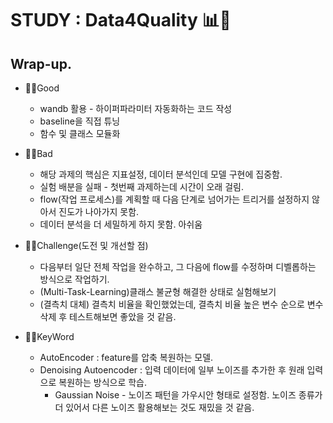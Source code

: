 # STUDY : Data4Quality 📊🧬

Wrap-up.   
---
- 👍🏻Good
    - wandb 활용 - 하이퍼파라미터 자동화하는 코드 작성
    - baseline을 직접 튜닝
    - 함수 및 클래스 모듈화
    
- 🙏🏻Bad
    - 해당 과제의 핵심은 지표설정, 데이터 분석인데 모델 구현에 집중함. 
    - 실험 배분을 실패 - 첫번째 과제하는데 시간이 오래 걸림.
    - flow(작업 프로세스)를 계획할 때 다음 단계로 넘어가는 트리거를 설정하지 않아서 진도가 나아가지 못함.
    - 데이터 분석을 더 세밀하게 하지 못함. 아쉬움

- 👏🏻Challenge(도전 및 개선할 점)
    - 다음부터 일단 전체 작업을 완수하고, 그 다음에 flow를 수정하며 디벨롭하는 방식으로 작업하기.
    - (Multi-Task-Learning)클래스 불균형 해결한 상태로 실험해보기
    - (결측치 대체) 결측치 비율을 확인했었는데, 결측치 비율 높은 변수 순으로 변수삭제 후 테스트해보면 좋았을 것 같음. 

- ✍🏻KeyWord
    - AutoEncoder : feature를 압축 복원하는 모델.
    - Denoising Autoencoder : 입력 데이터에 일부 노이즈를 추가한 후 원래 입력으로 복원하는 방식으로 학습.
       - Gaussian Noise - 노이즈 패턴을 가우시안 형태로 설정함. 노이즈 종류가 더 있어서 다른 노이즈 활용해보는 것도 재밌을 것 같음.

